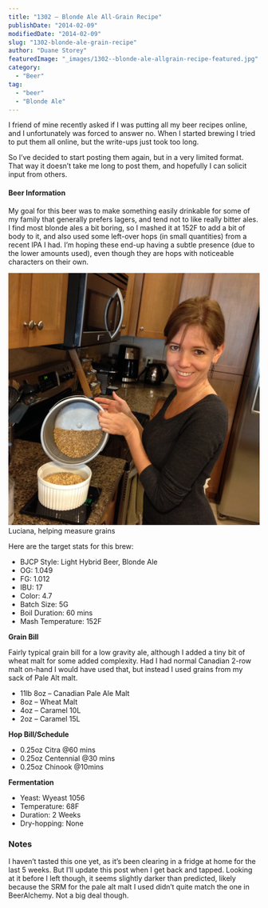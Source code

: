 ```yaml
---
title: "1302 – Blonde Ale All-Grain Recipe"
publishDate: "2014-02-09"
modifiedDate: "2014-02-09"
slug: "1302-blonde-ale-grain-recipe"
author: "Duane Storey"
featuredImage: "_images/1302--blonde-ale-allgrain-recipe-featured.jpg"
category:
  - "Beer"
tag:
  - "beer"
  - "Blonde Ale"
---
```


I friend of mine recently asked if I was putting all my beer recipes online, and I unfortunately was forced to answer no. When I started brewing I tried to put them all online, but the write-ups just took too long.

So I’ve decided to start posting them again, but in a very limited format. That way it doesn’t take me long to post them, and hopefully I can solicit input from others.

#### Beer Information

My goal for this beer was to make something easily drinkable for some of my family that generally prefers lagers, and tend not to like really bitter ales. I find most blonde ales a bit boring, so I mashed it at 152F to add a bit of body to it, and also used some left-over hops (in small quantities) from a recent IPA I had. I’m hoping these end-up having a subtle presence (due to the lower amounts used), even though they are hops with noticeable characters on their own.

![Luciana, helping measure grains](_images/1302--blonde-ale-allgrain-recipe-1.jpg)Luciana, helping measure grains



Here are the target stats for this brew:

- BJCP Style: Light Hybrid Beer, Blonde Ale
- OG: 1.049
- FG: 1.012
- IBU: 17
- Color: 4.7
- Batch Size: 5G
- Boil Duration: 60 mins
- Mash Temperature: 152F

**Grain Bill**

Fairly typical grain bill for a low gravity ale, although I added a tiny bit of wheat malt for some added complexity. Had I had normal Canadian 2-row malt on-hand I would have used that, but instead I used grains from my sack of Pale Alt malt.

- 11lb 8oz – Canadian Pale Ale Malt
- 8oz – Wheat Malt
- 4oz – Caramel 10L
- 2oz – Caramel 15L

**Hop Bill/Schedule**

- 0.25oz Citra @60 mins
- 0.25oz Centennial @30 mins
- 0.25oz Chinook @10mins

**Fermentation**

- Yeast: Wyeast 1056
- Temperature: 68F
- Duration: 2 Weeks
- Dry-hopping: None

### Notes

I haven’t tasted this one yet, as it’s been clearing in a fridge at home for the last 5 weeks. But I’ll update this post when I get back and tapped. Looking at it before I left though, it seems slightly darker than predicted, likely because the SRM for the pale alt malt I used didn’t quite match the one in BeerAlchemy. Not a big deal though.